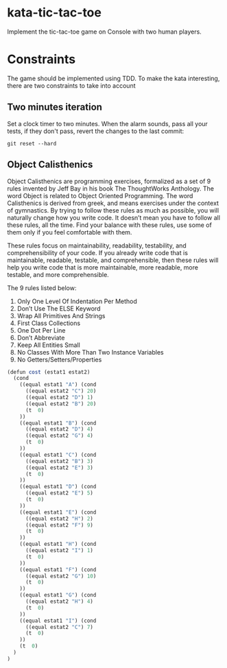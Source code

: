 # kata-tic-tac-toe

Implement the tic-tac-toe game on Console with two human players.

# Constraints

The game should be implemented using TDD. To make the kata interesting, there are two constraints to take into account

## Two minutes iteration

Set a clock timer to two minutes. When the alarm sounds, pass all your tests, if they don't pass, revert the changes to the last commit:

    git reset --hard

## Object Calisthenics

Object Calisthenics are programming exercises, formalized as a set of 9 rules invented by Jeff Bay in his book The ThoughtWorks Anthology. The word Object is related to Object Oriented Programming. The word Calisthenics is derived from greek, and means exercises under the context of gymnastics. By trying to follow these rules as much as possible, you will naturally change how you write code. It doesn’t mean you have to follow all these rules, all the time. Find your balance with these rules, use some of them only if you feel comfortable with them.

These rules focus on maintainability, readability, testability, and comprehensibility of your code. If you already write code that is maintainable, readable, testable, and comprehensible, then these rules will help you write code that is more maintainable, more readable, more testable, and more comprehensible.

The 9 rules listed below:

1. Only One Level Of Indentation Per Method
1. Don’t Use The ELSE Keyword
1. Wrap All Primitives And Strings
1. First Class Collections
1. One Dot Per Line
1. Don’t Abbreviate
1. Keep All Entities Small
1. No Classes With More Than Two Instance Variables
1. No Getters/Setters/Properties

```javascript
(defun cost (estat1 estat2)
  (cond
    ((equal estat1 "A") (cond
      ((equal estat2 "C") 20)
      ((equal estat2 "D") 1)
      ((equal estat2 "B") 20)
      (t  0)
    ))
    ((equal estat1 "B") (cond
      ((equal estat2 "D") 4)
      ((equal estat2 "G") 4)
      (t  0)
    ))
    ((equal estat1 "C") (cond
      ((equal estat2 "B") 3)
      ((equal estat2 "E") 3)
      (t  0)
    ))
    ((equal estat1 "D") (cond
      ((equal estat2 "E") 5)
      (t  0)
    ))
    ((equal estat1 "E") (cond
      ((equal estat2 "H") 2)
      ((equal estat2 "F") 9)
      (t  0)
    ))
    ((equal estat1 "H") (cond
      ((equal estat2 "I") 1)
      (t  0)
    ))
    ((equal estat1 "F") (cond
      ((equal estat2 "G") 10)
      (t  0)
    ))
    ((equal estat1 "G") (cond
      ((equal estat2 "H") 4)
      (t  0)
    ))
    ((equal estat1 "I") (cond
      ((equal estat2 "C") 7)
      (t  0)
    ))
    (t  0)
  )
)
```